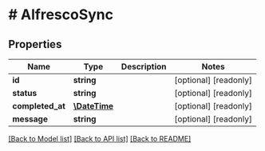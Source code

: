 # # AlfrescoSync

## Properties

Name | Type | Description | Notes
------------ | ------------- | ------------- | -------------
**id** | **string** |  | [optional] [readonly] 
**status** | **string** |  | [optional] [readonly] 
**completed_at** | [**\DateTime**](\DateTime.md) |  | [optional] [readonly] 
**message** | **string** |  | [optional] [readonly] 

[[Back to Model list]](../../README.md#documentation-for-models) [[Back to API list]](../../README.md#documentation-for-api-endpoints) [[Back to README]](../../README.md)


